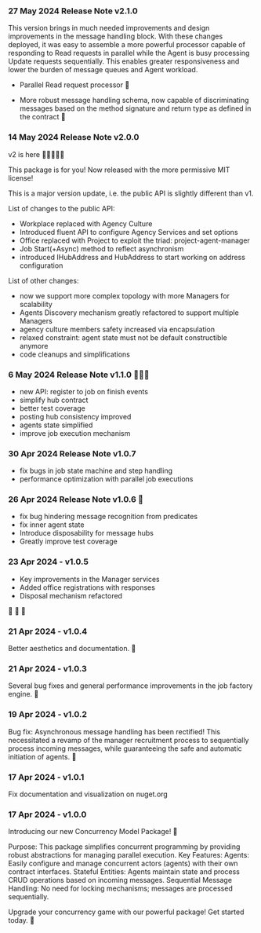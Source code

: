 ### 27 May 2024 Release Note v2.1.0 ###

This version brings in much needed improvements and design improvements 
in the message handling block. With these changes deployed, it was easy 
to assemble a more powerful processor capable of responding to Read requests 
in parallel while the Agent is busy processing Update requests sequentially. 
This enables greater responsiveness and lower the burden of message queues
and Agent workload.

- Parallel Read request processor 🚀

- More robust message handling schema, now capable of discriminating 
  messages based on the method signature and return type as defined
  in the contract 🌟


### 14 May 2024 Release Note v2.0.0 ###

v2 is here 💛💙💜💚💘

This package is for you! Now released with the more permissive MIT license!

This is a major version update, i.e. the public API is slightly different than v1.

List of changes to the public API: 

- Workplace replaced with Agency Culture
- Introduced fluent API to configure Agency Services and set options
- Office replaced with Project to exploit the triad: project-agent-manager
- Job Start(+Async) method to reflect asynchronism
- introduced IHubAddress and HubAddress to start working on address configuration

List of other changes: 

- now we support more complex topology with more Managers for scalability
- Agents Discovery mechanism greatly refactored to support multiple Managers
- agency culture members safety increased via encapsulation
- relaxed constraint: agent state must not be default constructible anymore
- code cleanups and simplifications

### 6 May 2024 Release Note v1.1.0 🚀🚀🚀 ###

- new API: register to job on finish events
- simplify hub contract
- better test coverage
- posting hub consistency improved
- agents state simplified
- improve job execution mechanism

### 30 Apr 2024 Release Note v1.0.7 ###

- fix bugs in job state machine and step handling
- performance optimization with parallel job executions

### 26 Apr 2024 Release Note v1.0.6 🚀 ### 

- fix bug hindering message recognition from predicates
- fix inner agent state
- Introduce disposability for message hubs
- Greatly improve test coverage

### 23 Apr 2024 - v1.0.5 ###

- Key improvements in the Manager services
- Added office registrations with responses
- Disposal mechanism refactored 

🚀 🚀 🚀

### 21 Apr 2024 - v1.0.4 ###

Better aesthetics and documentation. 🌟

### 21 Apr 2024 - v1.0.3 ###

Several bug fixes and general performance improvements in the job factory engine. 🚀

### 19 Apr 2024 - v1.0.2 ###

Bug fix: Asynchronous message handling has been rectified!
This necessitated a revamp of the manager recruitment process
to sequentially process incoming messages, while guaranteeing
the safe and automatic initiation of agents. 🚀

### 17 Apr 2024 - v1.0.1 ###

Fix documentation and visualization on nuget.org

### 17 Apr 2024 - v1.0.0 ###

Introducing our new Concurrency Model Package! 🚀

Purpose: This package simplifies concurrent programming by providing robust abstractions for managing parallel execution.
Key Features:
Agents: Easily configure and manage concurrent actors (agents) with their own contract interfaces.
Stateful Entities: Agents maintain state and process CRUD operations based on incoming messages.
Sequential Message Handling: No need for locking mechanisms; messages are processed sequentially.

Upgrade your concurrency game with our powerful package! Get started today. 🌟
